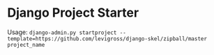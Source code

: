 Django Project Starter
===============

Usage: `django-admin.py startproject --template=https://github.com/levigross/django-skel/zipball/master project_name`
